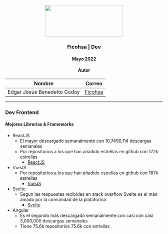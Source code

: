 <div align="center">

<img src="https://upload.wikimedia.org/wikipedia/commons/2/29/Ficohsa_logo.png" style="width:250px; height:100px"> </img>

<!-- Encabezado -->
### Ficohsa | Dev
#### Mayo 2022
#### Autor 

| Nombre | Correo |
|:-------:|:-----:|
| Edgar Josué Benedetto Godoy | [Ficohsa](mailto:edgar.benedetto@ficohsa.com) |

</div>

_____

### Dev Frontend 
#### Mejores Librerias & Frameworks
* ReactJS
  * El mayor descargado semanalmente con 10,7490,114 descargas semanales
  * Por repositorios a los que han añadido estrellas en github con 172k estrellas
    * [ReactJS](https://es.reactjs.org/docs/getting-started.html)
* VueJS 
  * Por repositorios a los que han añadido estrellas en github con 187k estrellas
    * [VueJS](https://vuejs.org/guide/introduction.html)
* Svelte
  * Segun las respuestas recibidas en stack overflow Svelte es el más amado por la comunidad de la plataforma
    * [Svelte](https://svelte.dev/docs)
* Angular
  * Es el segundo más descargado semanalmente con casi con casi 3,000,000 descargas semanales
  * Tiene 75.6k repositorios 75.6k con estrellas